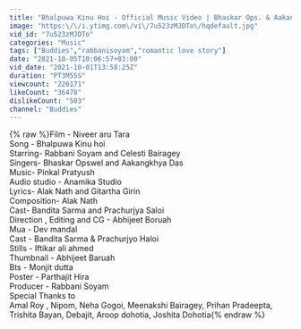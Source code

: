 ```yaml
---
title: "Bhalpuwa Kinu Hoi - Official Music Video | Bhaskar Ops. & Aakangkhya d | Rabbani & Celesti | Buddies"
image: "https:\/\/i.ytimg.com\/vi\/7u523zMJDTo\/hqdefault.jpg"
vid_id: "7u523zMJDTo"
categories: "Music"
tags: ["Buddies","rabbanisoyam","romantic love story"]
date: "2021-10-05T10:06:57+03:00"
vid_date: "2021-10-01T13:58:25Z"
duration: "PT3M55S"
viewcount: "226171"
likeCount: "36478"
dislikeCount: "503"
channel: "Buddies"
---
```

{% raw %}Film - Niveer aru Tara<br />Song - Bhalpuwa Kinu hoi<br />Starring- Rabbani Soyam and Celesti Bairagey<br />Singers- Bhaskar Opswel and Aakangkhya Das<br />Music- Pinkal Pratyush<br />Audio studio - Anamika Studio<br />Lyrics- Alak Nath and Gitartha Girin<br />Composition- Alak Nath<br />Cast- Bandita Sarma and Prachurjya Saloi<br />Direction , Editing and CG - Abhijeet Boruah<br />Mua - Dev mandal<br />Cast - Bandita Sarma &amp; Prachurjyo Haloi<br />Stills - Iftikar ali ahmed <br />Thumbnail - Abhijeet Baruah<br />Bts - Monjit dutta<br />Poster - Parthajit Hira<br />Producer - Rabbani Soyam<br />Special Thanks to<br />Amal Roy , Nipom, Neha Gogoi, Meenakshi Bairagey, Prihan Pradeepta, Trishita Bayan, Debajit, Aroop dohotia, Joshita Dohotia{% endraw %}
